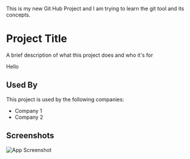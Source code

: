 This is my new Git Hub Project and I am trying to learn the git tool and its concepts.



# Project Title

A brief description of what this project does and who it's for

Hello 


## Used By

This project is used by the following companies:

- Company 1
- Company 2


## Screenshots

![App Screenshot](https://via.placeholder.com/468x300?text=App+Screenshot+Here)


